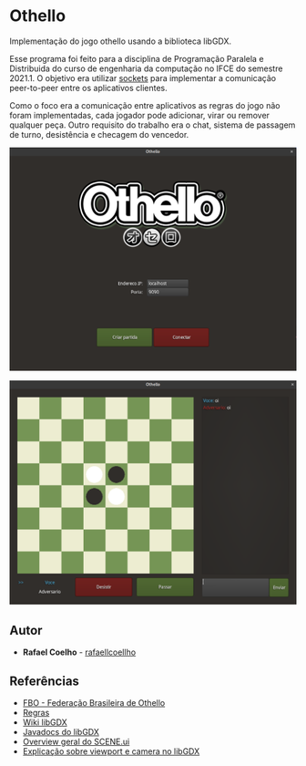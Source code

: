 # Othello

Implementação do jogo othello usando a biblioteca libGDX.

Esse programa foi feito para a disciplina de Programação Paralela e Distribuida do curso de engenharia da computação
no IFCE do semestre 2021.1.
O objetivo era utilizar [sockets](https://en.wikipedia.org/wiki/Berkeley_sockets) para implementar a comunicação
peer-to-peer entre os aplicativos clientes.

Como o foco era a comunicação entre aplicativos as regras do jogo não foram implementadas, cada jogador pode adicionar,
virar ou remover qualquer peça. Outro requisito do trabalho era o chat, sistema de passagem de turno, desistência e
checagem do vencedor.

<p align="center">
    <a href="https://raw.githubusercontent.com/rafaellcoellho/othello/main/menu.png">
		<img alt="tela do jogo" src="menu.png" width="600px">
	</a>
</p>

<p align="center">
	<a href="https://raw.githubusercontent.com/rafaellcoellho/othello/main/jogo.png">
		<img alt="menu inicial" src="jogo.png" width="600px">
	</a>
</p>

## Autor

* **Rafael Coelho** - [rafaellcoellho](https://github.com/rafaellcoellho)

## Referências 

+ [FBO - Federação Brasileira de Othello](http://www.othellobrasil.com.br/)
+ [Regras](https://www.youtube.com/watch?v=Ol3Id7xYsY4)
+ [Wiki libGDX](https://github.com/libgdx/libgdx/wiki)
+ [Javadocs do libGDX](https://libgdx.badlogicgames.com/ci/nightlies/docs/api/)
+ [Overview geral do SCENE.ui](https://rskupnik.github.io/libgdx-ui-overview)
+ [Explicação sobre viewport e camera no libGDX](https://stackoverflow.com/questions/40059360/difference-between-viewport-and-camera-in-libgdx)